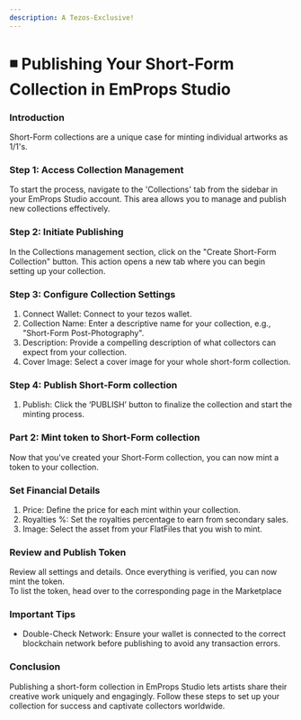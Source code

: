 ```yaml
---
description: A Tezos-Exclusive!
---
```


# ◾ Publishing Your Short-Form Collection in EmProps Studio

### Introduction <a href="#h_f08823c41d" id="h_f08823c41d"></a>

Short-Form collections are a unique case for minting individual artworks as 1/1's.&#x20;

### Step 1: Access Collection Management <a href="#h_e14cabb76e" id="h_e14cabb76e"></a>

To start the process, navigate to the 'Collections' tab from the sidebar in your EmProps Studio account. This area allows you to manage and publish new collections effectively.

### Step 2: Initiate Publishing <a href="#h_1674ea91dc" id="h_1674ea91dc"></a>

In the Collections management section, click on the "Create Short-Form Collection" button. This action opens a new tab where you can begin setting up your collection.

### Step 3: Configure Collection Settings <a href="#h_c44d3d14bf" id="h_c44d3d14bf"></a>

1. Connect Wallet: Connect to your tezos wallet.
2. Collection Name: Enter a descriptive name for your collection, e.g., "Short-Form Post-Photography".
3. Description: Provide a compelling description of what collectors can expect from your collection.
4. Cover Image: Select a cover image for your whole short-form collection.

### Step 4: Publish Short-Form collection <a href="#h_3cfe1f8deb" id="h_3cfe1f8deb"></a>

1. Publish: Click the ‘PUBLISH’ button to finalize the collection and start the minting process.

### Part 2: Mint token to Short-Form collection <a href="#h_35d8f562fa" id="h_35d8f562fa"></a>

Now that you've created your Short-Form collection, you can now mint a token to your collection.

### Set Financial Details <a href="#h_3cfe1f8deb" id="h_3cfe1f8deb"></a>

1. Price: Define the price for each mint within your collection.
2. Royalties %: Set the royalties percentage to earn from secondary sales.
3. Image: Select the asset from your FlatFiles that you wish to mint.

### Review and Publish Token <a href="#h_e4a0d648b1" id="h_e4a0d648b1"></a>

Review all settings and details. Once everything is verified, you can now mint the token. \
To list the token, head over to the corresponding page in the Marketplace

### Important Tips <a href="#h_35d8f562fa" id="h_35d8f562fa"></a>

* Double-Check Network: Ensure your wallet is connected to the correct blockchain network before publishing to avoid any transaction errors.

### Conclusion <a href="#h_fc35f1319d" id="h_fc35f1319d"></a>

Publishing a short-form collection in EmProps Studio lets artists share their creative work uniquely and engagingly. Follow these steps to set up your collection for success and captivate collectors worldwide.
